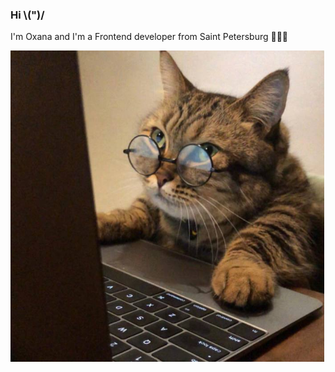 ### Hi \\(")/

I'm Oxana and I'm a Frontend developer from Saint Petersburg 👩🏽‍💻

<img src="https://github.com/Oxana2332/Oxana2332/blob/main/cat.jpg" alt="cat developer" />

<!--
**Oxana2332/Oxana2332** is a ✨ _special_ ✨ repository because its `README.md` (this file) appears on your GitHub profile.


- 🔭 I’m currently working on ...
- 🌱 I’m currently learning ...
- 👯 I’m looking to collaborate on ...
- 🤔 I’m looking for help with ...
- 💬 Ask me about ...
- 📫 How to reach me: ...
- 😄 Pronouns: ...
- ⚡ Fun fact: ...
-->
